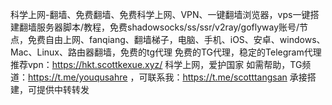 科学上网-翻墙、免费翻墙、免费科学上网、VPN、一键翻墙浏览器，vps一键搭建翻墙服务器脚本/教程，免费shadowsocks/ss/ssr/v2ray/goflyway账号/节点，免费自由上网、fanqiang、翻墙梯子，电脑、手机、iOS、安卓、windows、Mac、Linux、路由器翻墙，免费的tg代理
免费的TG代理，稳定的Telegram代理
推荐vpn：https://hkt.scottkexue.xyz/ 科学上网，爱护国家 如需帮助，TG频道：https://t.me/youqusahre  ，可联系我：https://t.me/scotttangsan 承接搭建，可提供中转转发
